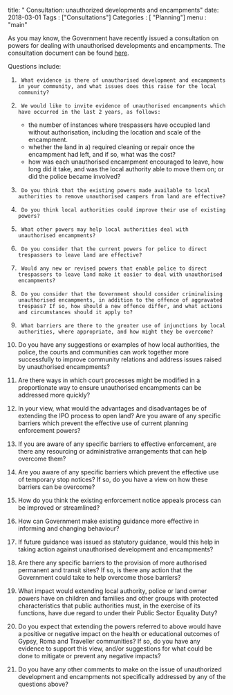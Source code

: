 title: " Consultation: unauthorized developments and encampments"
date: 2018-03-01
Tags : ["Consultations"]
Categories : [ "Planning"]
menu : "main"

As you may know, the Government have recently issued a consultation on powers for dealing with unauthorised developments and encampments. The consultation document can be found [here]( https://assets.publishing.service.gov.uk/government/uploads/system/uploads/attachment_data/file/697354/Consultation_-_unauthorised_encampments.pdf).

Questions include:
1.      What evidence is there of unauthorised development and encampments in your community, and what issues does this raise for the local community?

2.      We would like to invite evidence of unauthorised encampments which have occurred in the last 2 years, as follows:
    * the number of instances where trespassers have occupied land without authorisation, including the location and scale of the encampment.
    * whether the land in a) required cleaning or repair once the encampment had left, and if so, what was the cost?
    * how was each unauthorised encampment encouraged to leave, how long did it take, and was the local authority able to move them on; or did the police became involved?
3.      Do you think that the existing powers made available to local authorities to remove unauthorised campers from land are effective?

4.      Do you think local authorities could improve their use of existing powers?

5.      What other powers may help local authorities deal with unauthorised encampments?

6.      Do you consider that the current powers for police to direct trespassers to leave land are effective?

7.      Would any new or revised powers that enable police to direct trespassers to leave land make it easier to deal with unauthorised encampments?

8.      Do you consider that the Government should consider criminalising unauthorised encampments, in addition to the offence of aggravated trespass? If so, how should a new offence differ, and what actions and circumstances should it apply to?

9.      What barriers are there to the greater use of injunctions by local authorities, where appropriate, and how might they be overcome?

10.  Do you have any suggestions or examples of how local authorities, the police, the courts and communities can work together more successfully to improve community relations and address issues raised by unauthorised encampments?

11.  Are there ways in which court processes might be modified in a proportionate way to ensure unauthorised encampments can be addressed more quickly?

12.  In your view, what would the advantages and disadvantages be of extending the IPO process to open land? Are you aware of any specific barriers which prevent the effective use of current planning enforcement powers?

13.  If you are aware of any specific barriers to effective enforcement, are there any resourcing or administrative arrangements that can help overcome them?

14.  Are you aware of any specific barriers which prevent the effective use of temporary stop notices? If so, do you have a view on how these barriers can be overcome?

15.  How do you think the existing enforcement notice appeals process can be improved or streamlined?

16.  How can Government make existing guidance more effective in informing and changing behaviour?

17.  If future guidance was issued as statutory guidance, would this help in taking action against unauthorised development and encampments?

18.  Are there any specific barriers to the provision of more authorised permanent and transit sites? If so, is there any action that the Government could take to help overcome those barriers?

19.  What impact would extending local authority, police or land owner powers have on children and families and other groups with protected characteristics that public authorities must, in the exercise of its functions, have due regard to under their Public Sector Equality Duty?

20.  Do you expect that extending the powers referred to above would have a positive or negative impact on the health or educational outcomes of Gypsy, Roma and Traveller communities? If so, do you have any evidence to support this view, and/or suggestions for what could be done to mitigate or prevent any negative impacts?

21.  Do you have any other comments to make on the issue of unauthorized development and encampments not specifically addressed by any of the questions above?
